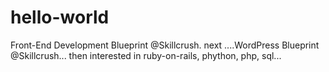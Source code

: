 # hello-world
Front-End Development Blueprint @Skillcrush.
next ....WordPress Blueprint @Skillcrush...
then interested in ruby-on-rails, phython, php, sql...

